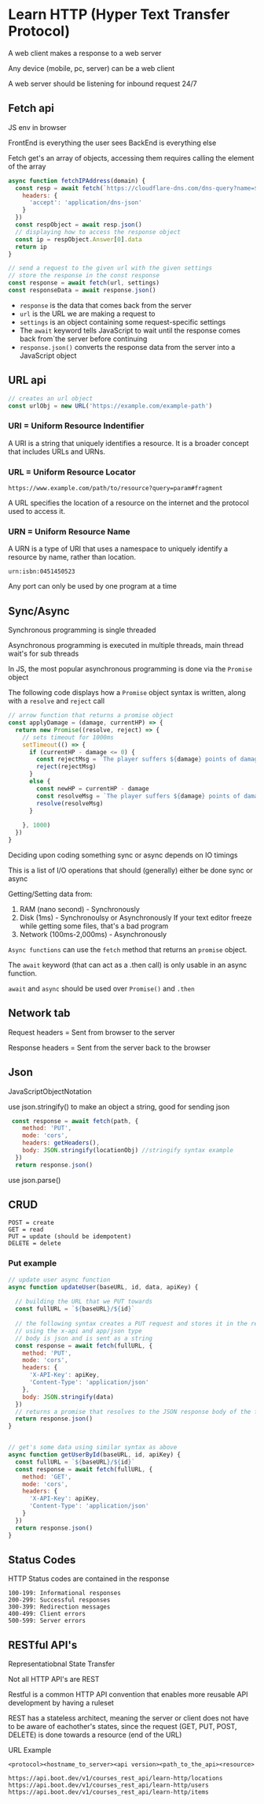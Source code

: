 # Learn HTTP (Hyper Text Transfer Protocol)

A web client makes a response to a web server

Any device (mobile, pc, server) can be a web client

A web server should be listening for inbound request 24/7

## Fetch api

JS env in browser

FrontEnd is everything the user sees
BackEnd is everything else

Fetch get's an array of objects, accessing them requires calling the element of the array

```js
async function fetchIPAddress(domain) {
  const resp = await fetch(`https://cloudflare-dns.com/dns-query?name=${domain}&type=A`, {
    headers: {
      'accept': 'application/dns-json'
    }
  })
  const respObject = await resp.json()
  // displaying how to access the response object
  const ip = respObject.Answer[0].data
  return ip
}
```

```js
// send a request to the given url with the given settings
// store the response in the const response
const response = await fetch(url, settings)
const responseData = await response.json()
```


- `response` is the data that comes back from the server
- `url` is the URL we are making a request to
- `settings` is an object containing some request-specific settings
- The `await` keyword tells JavaScript to wait until the response comes back from`the server before continuing
- `response.json()` converts the response data from the server into a JavaScript object


## URL api

```js
// creates an url object
const urlObj = new URL('https://example.com/example-path')
```

### URI = Uniform Resource Indentifier

A URI is a string that uniquely identifies a resource. It is a broader concept that includes URLs and URNs.

### URL = Uniform Resource Locator

`https://www.example.com/path/to/resource?query=param#fragment`

A URL specifies the location of a resource on the internet and the protocol used to access it.

### URN = Uniform Resource Name

A URN is a type of URI that uses a namespace to uniquely identify a resource by name, rather than location.

`urn:isbn:0451450523`

Any port can only be used by one program at a time

## Sync/Async

Synchronous programming is single threaded

Asynchronous programming is executed in multiple threads, main thread wait's for sub threads

In JS, the most popular asynchronous programming is done via the `Promise` object

The following code displays how a `Promise` object syntax is written, along with a `resolve` and `reject` call

```js
// arrow function that returns a promise object
const applyDamage = (damage, currentHP) => {
  return new Promise((resolve, reject) => {
    // sets timeout for 1000ms
    setTimeout(() => {
      if (currentHP - damage <= 0) {
        const rejectMsg = `The player suffers ${damage} points of damage and has fallen unconscious.`
        reject(rejectMsg)
      }
      else {
        const newHP = currentHP - damage
        const resolveMsg = `The player suffers ${damage} points of damage and has ${newHP} hit points remaining.`
        resolve(resolveMsg)
      }
      
    }, 1000)
  })
}
```

Deciding upon coding something sync or async depends on IO timings

This is a list of I/O operations that should (generally) either be done sync or async

Getting/Setting data from:

1. RAM (nano second) - Synchronously
2. Disk (1ms) - Synchronoulsy or Asynchronously
  If your text editor freeze while getting some files, that's a bad program
3. Network (100ms-2,000ms) - Asynchronously


`Async functions` can use the `fetch` method that returns an `promise` object.

The `await` keyword (that can act as a .then call) is only usable in an async function.

`await` and `async` should be used over `Promise()` and `.then`


## Network tab

Request headers = Sent from browser to the server

Response headers = Sent from the server back to the browser

## Json

JavaScriptObjectNotation


use json.stringify() to make an object a string, good for sending json

```js
 const response = await fetch(path, {
    method: 'PUT',
    mode: 'cors',
    headers: getHeaders(),
    body: JSON.stringify(locationObj) //stringify syntax example
  })
  return response.json()
```

use json.parse() 


## CRUD

```
POST = create
GET = read
PUT = update (should be idempotent)
DELETE = delete
```

### Put example

```js
// update user async function
async function updateUser(baseURL, id, data, apiKey) {
  
  // building the URL that we PUT towards
  const fullURL = `${baseURL}/${id}`
  
  // the following syntax creates a PUT request and stores it in the reponse variable
  // using the x-api and app/json type
  // body is json and is sent as a string
  const response = await fetch(fullURL, {
    method: 'PUT',
    mode: 'cors',
    headers: {
      'X-API-Key': apiKey,
      'Content-Type': 'application/json'
    },
    body: JSON.stringify(data)
  })
  // returns a promise that resolves to the JSON response body of the fetch() request.
  return response.json()
}


// get's some data using similar syntax as above
async function getUserById(baseURL, id, apiKey) {
  const fullURL = `${baseURL}/${id}`
  const response = await fetch(fullURL, {
    method: 'GET',
    mode: 'cors',
    headers: {
      'X-API-Key': apiKey,
      'Content-Type': 'application/json'
    }
  })
  return response.json()
}
```

## Status Codes

HTTP Status codes are contained in the response

```
100-199: Informational responses
200-299: Successful responses
300-399: Redirection messages
400-499: Client errors
500-599: Server errors
```


## RESTful API's

Representatiobnal State Transfer

Not all HTTP API's are REST

Restful is a common HTTP API convention that enables more reusable API development by having a ruleset

REST has a stateless architect, meaning the server or client does not have to be aware of eachother's states, since the request (GET, PUT, POST, DELETE) is done towards a resource (end of the URL)

URL Example

```
<protocol><hostname_to_server><api version><path_to_the_api><resource>

https://api.boot.dev/v1/courses_rest_api/learn-http/locations
https://api.boot.dev/v1/courses_rest_api/learn-http/users
https://api.boot.dev/v1/courses_rest_api/learn-http/items
```